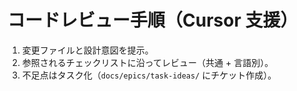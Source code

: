 # コードレビュー手順（Cursor 支援）

1. 変更ファイルと設計意図を提示。
2. 参照されるチェックリストに沿ってレビュー（共通 + 言語別）。
3. 不足点はタスク化（`docs/epics/task-ideas/` にチケット作成）。
